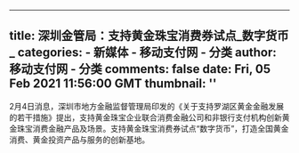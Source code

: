 
---
title: 深圳金管局：支持黄金珠宝消费券试点_数字货币_
categories: 
    - 新媒体
    - 移动支付网 - 分类
author: 移动支付网 - 分类
comments: false
date: Fri, 05 Feb 2021 11:56:00 GMT
thumbnail: ''
---

<div>   
<p>2月4日消息，深圳市地方金融监督管理局印发的《关于支持罗湖区黄金金融发展的若干措施》提出，支持黄金珠宝企业联合消费金融公司和非银行支付机构创新黄金珠宝消费金融产品及场景。支持黄金珠宝消费券试点“数字货币”，打造全国黄金消费、黄金投资产品与服务的创新基地。</p>
   
</div>
            